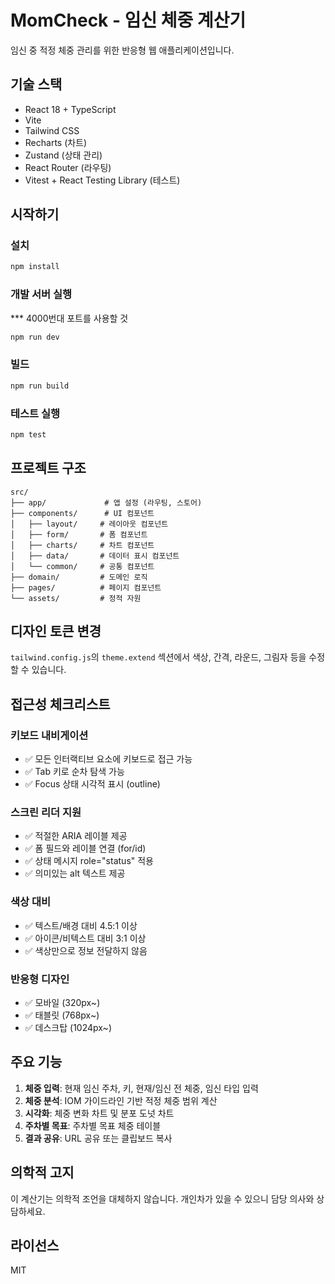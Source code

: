# MomCheck - 임신 체중 계산기

임신 중 적정 체중 관리를 위한 반응형 웹 애플리케이션입니다.

## 기술 스택

- React 18 + TypeScript
- Vite
- Tailwind CSS
- Recharts (차트)
- Zustand (상태 관리)
- React Router (라우팅)
- Vitest + React Testing Library (테스트)

## 시작하기

### 설치

```bash
npm install
```

### 개발 서버 실행

*** 4000번대 포트를 사용할 것 

```bash
npm run dev
```

### 빌드

```bash
npm run build
```

### 테스트 실행

```bash
npm test
```

## 프로젝트 구조

```
src/
├── app/             # 앱 설정 (라우팅, 스토어)
├── components/      # UI 컴포넌트
│   ├── layout/     # 레이아웃 컴포넌트
│   ├── form/       # 폼 컴포넌트
│   ├── charts/     # 차트 컴포넌트
│   ├── data/       # 데이터 표시 컴포넌트
│   └── common/     # 공통 컴포넌트
├── domain/         # 도메인 로직
├── pages/          # 페이지 컴포넌트
└── assets/         # 정적 자원
```

## 디자인 토큰 변경

`tailwind.config.js`의 `theme.extend` 섹션에서 색상, 간격, 라운드, 그림자 등을 수정할 수 있습니다.

## 접근성 체크리스트

### 키보드 내비게이션
- ✅ 모든 인터랙티브 요소에 키보드로 접근 가능
- ✅ Tab 키로 순차 탐색 가능
- ✅ Focus 상태 시각적 표시 (outline)

### 스크린 리더 지원
- ✅ 적절한 ARIA 레이블 제공
- ✅ 폼 필드와 레이블 연결 (for/id)
- ✅ 상태 메시지 role="status" 적용
- ✅ 의미있는 alt 텍스트 제공

### 색상 대비
- ✅ 텍스트/배경 대비 4.5:1 이상
- ✅ 아이콘/비텍스트 대비 3:1 이상
- ✅ 색상만으로 정보 전달하지 않음

### 반응형 디자인
- ✅ 모바일 (320px~)
- ✅ 태블릿 (768px~)
- ✅ 데스크탑 (1024px~)

## 주요 기능

1. **체중 입력**: 현재 임신 주차, 키, 현재/임신 전 체중, 임신 타입 입력
2. **체중 분석**: IOM 가이드라인 기반 적정 체중 범위 계산
3. **시각화**: 체중 변화 차트 및 분포 도넛 차트
4. **주차별 목표**: 주차별 목표 체중 테이블
5. **결과 공유**: URL 공유 또는 클립보드 복사

## 의학적 고지

이 계산기는 의학적 조언을 대체하지 않습니다. 개인차가 있을 수 있으니 담당 의사와 상담하세요.

## 라이선스

MIT